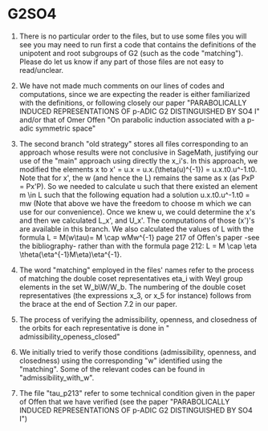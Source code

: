 # G2SO4
1) There is no particular order to the files, but to use some files you will see you may need to run first a code that contains the definitions of the unipotent and root subgroups of G2 (such as the code "matching"). Please do let us know if any part of those files are not easy to read/unclear. 
 
2) We have not made much comments on our lines of codes and computations, since we are expecting the reader is either familiarized with the definitions, or following closely our paper "PARABOLICALLY INDUCED REPRESENTATIONS OF p-ADIC G2 DISTINGUISHED BY SO4 I" and/or that of Omer Offen "On parabolic induction associated with a p-adic symmetric space"

3) The second branch "old strategy" stores all files corresponding to an approach whose results were not conclusive in SageMath, justifying our use of the "main" approach using directly the x_i's. 
In this approach, we modified the elements x to x' = u.x = u.x.(\theta(u)^{-1}) = u.x.t0.u^-1.t0. Note that for x', the w (and hence the L) remains the same as x (as PxP = Px'P). So we needed to calculate u such that there existed an element m \in L such that the following equation had a solution u.x.t0.u^-1.t0 = mw (Note that above we have the freedom to choose m which we can use for our convenience). Once we knew u, we could determine the x's and then we calculated L_x', and U_x'. The computations of those (x')'s are available in this branch. We also calculated the values of L with the formula L = M(w\tau)= M \cap wMw^{-1} page 217 of Offen's paper -see the bibliography- rather than with the formula page 212: L = M \cap \eta \theta(\eta^{-1}M\eta)\eta^{-1}.
5) The word "matching" employed in the files' names refer to the process of matching the double coset representatives eta_i with Weyl group elements in the set W_b\W/W_b. The numbering of the double coset representatives (the expressions x_3, or x_5 for instance) follows from the brace at the end of Section 7.2 in our paper.  
6) The process of verifying the admissibility, openness, and closedness of the orbits for each representative is done in "
admissibility_openess_closed"
7) We initially tried to verify those conditions (admissibility, openness, and closedness) using the corresponding "w" identified using the "matching". Some of the relevant codes can be found in "admissibility_with_w".
8) The file "tau_p213" refer to some technical condition given in the paper of Offen that we have verified (see the paper "PARABOLICALLY INDUCED REPRESENTATIONS OF p-ADIC G2 DISTINGUISHED BY SO4 I")


